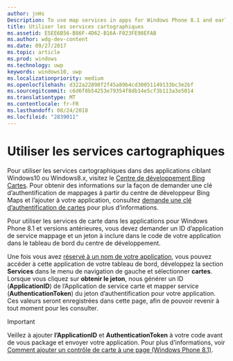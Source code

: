 ```yaml
---
author: jnHs
Description: To use map services in apps for Windows Phone 8.1 and earlier, you need a map service application ID and a token to include in your app's code. You can get this token in the Dev Center dashboard.
title: Utiliser les services cartographiques
ms.assetid: E5EE6B56-B86F-4D62-B16A-F023FE98EFAB
ms.author: wdg-dev-content
ms.date: 09/27/2017
ms.topic: article
ms.prod: windows
ms.technology: uwp
keywords: windows10, uwp
ms.localizationpriority: medium
ms.openlocfilehash: d322a22898f2f45a89b4cd30051149133bc3e2bf
ms.sourcegitcommit: c6d6f8b54253e79354f8db14e5cf3b113a3e5014
ms.translationtype: MT
ms.contentlocale: fr-FR
ms.lasthandoff: 08/24/2018
ms.locfileid: "2839011"
---
```

# <a name="use-map-services"></a>Utiliser les services cartographiques

Pour utiliser les services cartographiques dans des applications ciblant Windows10 ou Windows8.x, visitez le [Centre de développement Bing Cartes](http://go.microsoft.com/fwlink/p/?LinkId=614880). Pour obtenir des informations sur la façon de demander une clé d’authentification de mappages à partir du centre de développeur Bing Maps et l’ajouter à votre application, consultez [demande une clé d’authentification de cartes](../maps-and-location/authentication-key.md) pour plus d’informations. 

Pour utiliser les services de carte dans les applications pour Windows Phone 8.1 et versions antérieures, vous devez demander un ID d’application de service mappage et un jeton à inclure dans le code de votre application dans le tableau de bord du centre de développement.

Une fois vous avez [réservé à un nom de votre application](create-your-app-by-reserving-a-name.md), vous pouvez accéder à cette application de votre tableau de bord, développez la section **Services** dans le menu de navigation de gauche et sélectionner **cartes**. Lorsque vous cliquez sur **obtenir le jeton**, nous générer un ID (**ApplicationID**) de l’Application de service carte et mapper service (**AuthenticationToken**) du jeton d’authentification pour votre application. Ces valeurs seront enregistrées dans cette page, afin de pouvoir revenir à tout moment pour les consulter.

> [!IMPORTANT]
> Veillez à ajouter **l’ApplicationID** et **AuthenticationToken** à votre code avant de vous package et envoyer votre application. Pour plus d’informations, voir [Comment ajouter un contrôle de carte à une page (Windows Phone 8.1)](http://go.microsoft.com/fwlink/p/?LinkId=614882).

 

 




